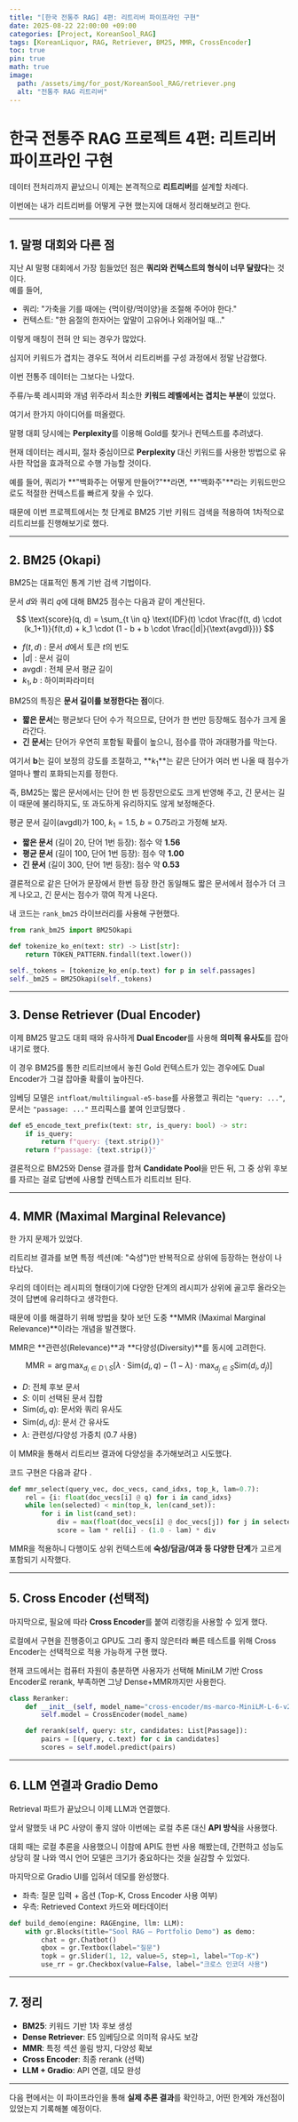 ```yaml
---
title: "[한국 전통주 RAG] 4편: 리트리버 파이프라인 구현"
date: 2025-08-22 22:00:00 +09:00
categories: [Project, KoreanSool_RAG]
tags: [KoreanLiquor, RAG, Retriever, BM25, MMR, CrossEncoder]
toc: true
pin: true
math: true
image:
  path: /assets/img/for_post/KoreanSool_RAG/retriever.png
  alt: "전통주 RAG 리트리버"
---
```


# 한국 전통주 RAG 프로젝트 4편: 리트리버 파이프라인 구현

데이터 전처리까지 끝났으니 이제는 본격적으로 **리트리버**를 설계할 차례다.

이번에는 내가 리트리버를 어떻게 구현 했는지에 대해서 정리해보려고 한다.

---

## 1. 말평 대회와 다른 점

지난 AI 말평 대회에서 가장 힘들었던 점은 **쿼리와 컨텍스트의 형식이 너무 달랐다**는 것이다.  
예를 들어,  

- 쿼리: "가축을 기를 때에는 {먹이량/먹이양}을 조절해 주어야 한다."  
- 컨텍스트: "한 음절의 한자어는 앞말이 고유어나 외래어일 때…"  

이렇게 매칭이 전혀 안 되는 경우가 많았다.

심지어 키워드가 겹치는 경우도 적어서 리트리버를 구성 과정에서 정말 난감했다.

이번 전통주 데이터는 그보다는 나았다.  

주류/누룩 레시피와 개념 위주라서 최소한 **키워드 레벨에서는 겹치는 부분**이 있었다.

여기서 한가지 아이디어를 떠올렸다.

말평 대회 당시에는 **Perplexity**를 이용해 Gold를 찾거나 컨텍스트를 추려냈다.

현재 데이터는 레시피, 절차 중심이므로 **Perplexity** 대신 키워드를 사용한 방법으로 유사한 작업을 효과적으로 수행 가능할 것이다. 

예를 들어, 쿼리가 **"백화주는 어떻게 만들어?"**라면, **"백화주"**라는 키워드만으로도 적절한 컨텍스트를 빠르게 찾을 수 있다.

때문에 이번 프로젝트에서는 첫 단계로 BM25 기반 키워드 검색을 적용하여 1차적으로 리트리브를 진행해보기로 했다.


---

## 2. BM25 (Okapi)

BM25는 대표적인 통계 기반 검색 기법이다.

문서 $d$와 쿼리 $q$에 대해 BM25 점수는 다음과 같이 계산된다.

$$
\text{score}(q, d) = \sum_{t \in q} \text{IDF}(t) \cdot \frac{f(t, d) \cdot (k_1+1)}{f(t,d) + k_1 \cdot (1 - b + b \cdot \frac{|d|}{\text{avgdl}})}
$$

- $f(t, d)$ : 문서 $d$에서 토큰 $t$의 빈도  
- $|d|$ : 문서 길이  
- $\text{avgdl}$ : 전체 문서 평균 길이  
- $k_1, b$ : 하이퍼파라미터  

BM25의 특징은 **문서 길이를 보정한다는 점**이다. 

- **짧은 문서**는 평균보다 단어 수가 적으므로, 단어가 한 번만 등장해도 점수가 크게 올라간다.  
- **긴 문서**는 단어가 우연히 포함될 확률이 높으니, 점수를 깎아 과대평가를 막는다.  

여기서 **b**는 길이 보정의 강도를 조절하고, **$k_1$**는 같은 단어가 여러 번 나올 때 점수가 얼마나 빨리 포화되는지를 정한다.  

즉, BM25는 짧은 문서에서는 단어 한 번 등장만으로도 크게 반영해 주고, 긴 문서는 길이 때문에 불리하지도, 또 과도하게 유리하지도 않게 보정해준다.  

평균 문서 길이($\text{avgdl}$)가 100, $k_1=1.5$, $b=0.75$라고 가정해 보자.  

- **짧은 문서** (길이 20, 단어 1번 등장): 점수 약 **1.56**  
- **평균 문서** (길이 100, 단어 1번 등장): 점수 약 **1.00**  
- **긴 문서** (길이 300, 단어 1번 등장): 점수 약 **0.53**  

결론적으로 같은 단어가 문장에서 한번 등장 한건 동일해도 짧은 문서에서 점수가 더 크게 나오고, 긴 문서는 점수가 깎여 작게 나온다. 

내 코드는 `rank_bm25` 라이브러리를 사용해 구현했다.  

```python
from rank_bm25 import BM25Okapi

def tokenize_ko_en(text: str) -> List[str]:
    return TOKEN_PATTERN.findall(text.lower())

self._tokens = [tokenize_ko_en(p.text) for p in self.passages]
self._bm25 = BM25Okapi(self._tokens)
```

---

## 3. Dense Retriever (Dual Encoder)

이제 BM25 말고도 대회 때와 유사하게 **Dual Encoder**를 사용해 **의미적 유사도**를 잡아내기로 했다.

이 경우 BM25를 통한 리트리브에서 놓친 Gold 컨텍스트가 있는 경우에도 Dual Encoder가 그걸 잡아줄 확률이 높아진다.

임베딩 모델은 `intfloat/multilingual-e5-base`를 사용했고 쿼리는 `"query: ..."`, 문서는 `"passage: ..."` 프리픽스를 붙여 인코딩했다 .  

```python
def e5_encode_text_prefix(text: str, is_query: bool) -> str:
    if is_query:
        return f"query: {text.strip()}"
    return f"passage: {text.strip()}"
```

결론적으로 BM25와 Dense 결과를 합쳐 **Candidate Pool**을 만든 뒤, 그 중 상위 후보를 자르는 걸로 답변에 사용할 컨텍스트가 리트리브 된다.

---

## 4. MMR (Maximal Marginal Relevance)

한 가지 문제가 있었다.  

리트리브 결과를 보면 특정 섹션(예: "숙성")만 반복적으로 상위에 등장하는 현상이 나타났다.

우리의 데이터는 레시피의 형태이기에 다양한 단계의 레시피가 상위에 골고루 올라오는 것이 답변에 유리하다고 생각한다.

때문에 이를 해결하기 위해 방법을 찾아 보던 도중 **MMR (Maximal Marginal Relevance)**이라는 개념을 발견했다.

MMR은 **관련성(Relevance)**과 **다양성(Diversity)**를 동시에 고려한다.  

$$
\text{MMR} = \arg\max_{d_i \in D \setminus S} \left[ \lambda \cdot \text{Sim}(d_i, q) - (1-\lambda) \cdot \max_{d_j \in S} \text{Sim}(d_i, d_j) \right]
$$

- $D$: 전체 후보 문서  
- $S$: 이미 선택된 문서 집합  
- $\text{Sim}(d_i, q)$: 문서와 쿼리 유사도  
- $\text{Sim}(d_i, d_j)$: 문서 간 유사도  
- $\lambda$: 관련성/다양성 가중치 (0.7 사용)

이 MMR을 통해서 리트리브 결과에 다양성을 추가해보려고 시도했다.

코드 구현은 다음과 같다 .  

```python
def mmr_select(query_vec, doc_vecs, cand_idxs, top_k, lam=0.7):
    rel = {i: float(doc_vecs[i] @ q) for i in cand_idxs}
    while len(selected) < min(top_k, len(cand_set)):
        for i in list(cand_set):
            div = max(float(doc_vecs[i] @ doc_vecs[j]) for j in selected) if selected else 0.0
            score = lam * rel[i] - (1.0 - lam) * div
```

MMR을 적용하니 다행이도 상위 컨텍스트에 **숙성/담금/여과 등 다양한 단계**가 고르게 포함되기 시작했다.  

---

## 5. Cross Encoder (선택적)

마지막으로, 필요에 따라 **Cross Encoder**를 붙여 리랭킹을 사용할 수 있게 했다.

로컬에서 구현을 진행중이고 GPU도 그리 좋지 않은터라 빠른 테스트를 위해 Cross Encoder는 선택적으로 적용 가능하게 구현 했다. 

현재 코드에서는 컴퓨터 자원이 충분하면 사용자가 선택해 MiniLM 기반 Cross Encoder로 rerank, 부족하면 그냥 Dense+MMR까지만 사용한다.  

```python
class Reranker:
    def __init__(self, model_name="cross-encoder/ms-marco-MiniLM-L-6-v2"):
        self.model = CrossEncoder(model_name)

    def rerank(self, query: str, candidates: List[Passage]):
        pairs = [(query, c.text) for c in candidates]
        scores = self.model.predict(pairs)
```

---

## 6. LLM 연결과 Gradio Demo

Retrieval 파트가 끝났으니 이제 LLM과 연결했다.

앞서 말했듯 내 PC 사양이 좋지 않아 이번에는 로컬 추론 대신 **API 방식**을 사용했다.

대회 때는 로컬 추론을 사용했으니 이참에 API도 한번 사용 해봤는데, 간편하고 성능도 상당히 잘 나와 역시 언어 모델은 크기가 중요하다는 것을 실감할 수 있었다.

마지막으로 Gradio UI를 입혀서 데모를 완성했다.  

- 좌측: 질문 입력 + 옵션 (Top-K, Cross Encoder 사용 여부)  
- 우측: Retrieved Context 카드와 메타데이터  

```python
def build_demo(engine: RAGEngine, llm: LLM):
    with gr.Blocks(title="Sool RAG — Portfolio Demo") as demo:
        chat = gr.Chatbot()
        qbox = gr.Textbox(label="질문")
        topk = gr.Slider(1, 12, value=5, step=1, label="Top-K")
        use_rr = gr.Checkbox(value=False, label="크로스 인코더 사용")
```

---

## 7. 정리

- **BM25**: 키워드 기반 1차 후보 생성  
- **Dense Retriever**: E5 임베딩으로 의미적 유사도 보강  
- **MMR**: 특정 섹션 쏠림 방지, 다양성 확보  
- **Cross Encoder**: 최종 rerank (선택)  
- **LLM + Gradio**: API 연결, 데모 완성  

---
 
다음 편에서는 이 파이프라인을 통해 **실제 추론 결과**를 확인하고, 어떤 한계와 개선점이 있었는지 기록해볼 예정이다.
